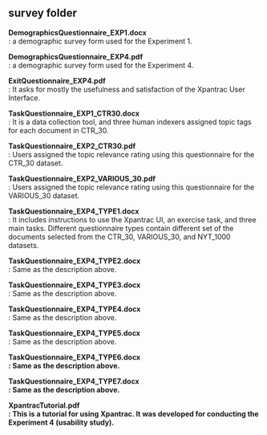 survey folder
---------------
<strong>DemographicsQuestionnaire_EXP1.docx</strong><br>
: a demographic survey form used for the Experiment 1.

<strong>DemographicsQuestionnaire_EXP4.pdf</strong><br>
: a demographic survey form used for the Experiment 4.

<strong>ExitQuestionnaire_EXP4.pdf</strong><br>
: It asks for mostly the usefulness and satisfaction of the Xpantrac User Interface.

<strong>TaskQuestionnaire_EXP1_CTR30.docx</strong><br>
: It is a data collection tool, and three human indexers assigned topic tags for each document in CTR_30.

<strong>TaskQuestionnaire_EXP2_CTR30.pdf</strong><br>
: Users assigned the topic relevance rating using this questionnaire for the CTR_30 dataset.

<strong>TaskQuestionnaire_EXP2_VARIOUS_30.pdf</strong><br>
: Users assigned the topic relevance rating using this questionnaire for the VARIOUS_30 dataset. 

<strong>TaskQuestionnaire_EXP4_TYPE1.docx</strong><br>
: It includes instructions to use the Xpantrac UI, an exercise task, and three main tasks. Different questionnaire types contain different set of the documents selected from the CTR_30, VARIOUS_30, and NYT_1000 datasets.

<strong>TaskQuestionnaire_EXP4_TYPE2.docx</strong><br>
: Same as the description above.

<strong>TaskQuestionnaire_EXP4_TYPE3.docx</strong><br>
: Same as the description above.

<strong>TaskQuestionnaire_EXP4_TYPE4.docx</strong><br>
: Same as the description above.

<strong>TaskQuestionnaire_EXP4_TYPE5.docx</strong><br>
: Same as the description above.

<strong><strong>TaskQuestionnaire_EXP4_TYPE6.docx</strong><br>
: Same as the description above.

<strong>TaskQuestionnaire_EXP4_TYPE7.docx</strong><br>
: Same as the description above.

<strong>XpantracTutorial.pdf</strong><br>
: This is a tutorial for using Xpantrac.  It was developed for conducting the Experiment 4 (usability study).
